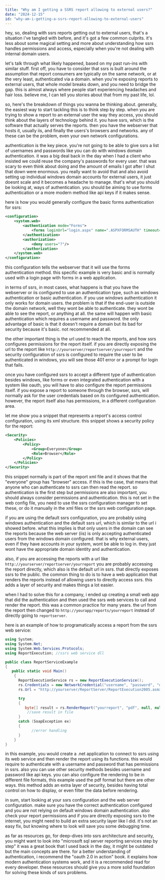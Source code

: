 ```yaml
---
title: "Why am I getting a SSRS report allowing to external users?"
date: "2024-12-15"
id: "why-am-i-getting-a-ssrs-report-allowing-to-external-users"
---
```


hey, so, dealing with ssrs reports getting out to external users, that's a situation i've tangled with before, and it's got a few common culprits. it's less about some magical setting and more about understanding how ssrs handles permissions and access, especially when you're not dealing with internal domain users.

let's talk through what likely happened, based on my past run-ins with similar stuff. first off, you have to consider that ssrs is built around the assumption that report consumers are typically on the same network, or at the very least, authenticated via a domain. when you're exposing reports to external users, that whole model breaks down, and you need to bridge the gap. this is almost always where people start experiencing headaches and hair loss. believe me, I can tell you stories about that from my past life, lol.

so, here's the breakdown of things you wanna be thinking about. generally, the easiest way to start tackling this is to think step by step. when you are trying to show a report to an external user the way they access, you should think about the layers of technology behind it. you have ssrs, which is the software that actually serves the reports. then you have the webserver that hosts it, usually iis, and finally the users's browsers and networks. any of these can be the problem, even your own network configurations.

authentication is the key piece. you're not going to be able to give ssrs a list of usernames and passwords like you can do with windows domain authentication. it was a big deal back in the day when I had a client who insisted we could reuse the company's passwords for every user. that was scary to even think about doing and the amount of emails I got after I shut that down were enormous. you really want to avoid that and also avoid setting up individual windows domain accounts for external users, it just doesnt scale and it becomes a headache to manage. that's what you should be looking at, ways of authentication. you should be aiming to use forms authentication or a more modern method like api keys if it makes sense.

here is how you would generally configure the basic forms authentication for ssrs:

```xml
<configuration>
    <system.web>
        <authentication mode="Forms">
            <forms loginUrl="login.aspx" name=".ASPXFORMSAUTH" timeout="30" />
        </authentication>
        <authorization>
            <deny users="?"/>
        </authorization>
    </system.web>
</configuration>
```

this configuration tells the webserver that it will use the forms authentication method. this specific example is very basic and is normally used with a login page with forms in a web application.

in terms of ssrs, in most cases, what happens is that you have the webserver or iis configured to use an authentication type, such as windows authentication or basic authentication. if you use windows authentication it only works for domain users. the problem is that if the end-user is outside the domain network, well they wont be able to authenticate. they wont be able to see the report, or anything at all. the same will happen with basic authentication which requires a username and password. the only advantage of basic is that it doesn't require a domain but its bad for security because it's basic. not recommended at all.

the other important thing is the url used to reach the reports, and how ssrs configures permissions for the report itself. if you are directly exposing the url to the report like `http://yourserver/reportserver/yourreport` and the security configuration of ssrs is configured to require the user to be authenticated in windows, you will see those 401 error or a prompt for login that fails.

once you have configured ssrs to accept a different type of authentication besides windows, like forms or even integrated authentication with a system like oauth, you will have to also configure the report permissions itself. if you expose a report to someone through the browser, ssrs, will normally ask for the user credentials based on its configured authentication. however, the report itself also has permissions, in a different configuration area.

let me show you a snippet that represents a report's access control configuration, using its xml structure. this snippet shows a security policy for the report:

```xml
<Security>
    <Policies>
        <Policy>
            <Group>Everyone</Group>
            <Role>Browser</Role>
        </Policy>
    </Policies>
</Security>
```

this snippet normally is part of the report xml file and it shows that the "everyone" group has "browser" access. if this is the case, that means that anyone who can authenticate to ssrs can then read the report. so authentication is the first step but permissions are also important, you should always consider permissions and authentication. this is not set in the web config file, you need to use the ssrs configuration manager to set these, or do it manually in the xml files or the ssrs web configuration page.

if you are using the default ssrs configuration, you are probably using windows authentication and the default ssrs url, which is similar to the url i showed before. what this implies is that only users in the domain can see the reports because the web server (iis) is only accepting authenticated users from the windows domain configured. that is why external users, even if they have accounts in your system, wont be able to log in. they just wont have the appropriate domain identity and authentication.

also, if you are accessing the reports with a url like `http://yourserver/reportserver/yourreport` you are probably accessing the report directly, which also is the default url in ssrs. that directly exposes ssrs to the public. the common thing to do is to have a web application that renders the reports instead of allowing users to directly access ssrs. this adds a layer of security and makes things a lot easier.

when I had to solve this for a company, i ended up creating a small web app that did the authentication and then used the ssrs web services to call and render the report. this was a common practice for many years. the url from the report then changed to `http://yourapp/reports/yourreport` instead of directly going to `reportserver`.

here is an example of how to programatically access a report from the ssrs web service:

```csharp
using System;
using System.Net;
using System.Web.Services.Protocols;
using ReportExecution; //ssrs web service dll

public class ReportServiceExample
{
   public static void Main()
    {
      ReportExecutionService rs = new ReportExecutionService();
      rs.Credentials = new NetworkCredential("username", "password", "domain");
      rs.Url = "http://yourserver/ReportServer/ReportExecution2005.asmx";

      try
      {
         byte[] result = rs.RenderReport("yourreport", "pdf", null, null);
          //save result in file
      }
      catch (SoapException ex)
      {
            //error handling
      }
    }
}
```

in this example, you would create a .net application to connect to ssrs using its web service and then render the report using its functions. this would require to authenticate with a username and password that has permissions in ssrs. also you can use other security methods besides username and password like api keys. you can also configure the rendering to be in different file formats, this example used the pdf format but there are other ways. this method adds an extra layer of security, besides having total control on how to display, or even filter the data before rendering.

in sum, start looking at your ssrs configuration and the web server configuration. make sure you have the correct authentication configured and you are not relying on default windows domain authentication. also check your report permissions and if you are directly exposing ssrs to the internet, you might need to build an extra security layer like I did. it's not an easy fix, but knowing where to look will save you some debugging time.

as far as resources go, for deep-dives into ssrs architecture and security, you might want to look into "microsoft sql server reporting services step by step" it was a great book that I used back in the day, it might be outdated but the main concepts are there. for a better understanding of authentication, i recommend the "oauth 2.0 in action" book. it explains how modern authentication systems work, and it is a recommended read for every developer. these resources should give you a more solid foundation for solving these kinds of ssrs problems.
